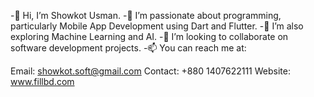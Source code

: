 -👋 Hi, I’m Showkot Usman.
-👀 I’m passionate about programming, particularly Mobile App Development using Dart and Flutter.
-🌱 I’m also exploring Machine Learning and AI.
-💞️ I’m looking to collaborate on software development projects.
-📫 You can reach me at:

Email: showkot.soft@gmail.com
Contact: +880 1407622111
Website: www.fillbd.com
<!---
ushowkot/ushowkot is a ✨ special ✨ repository because its `README.md` (this file) appears on your GitHub profile.
You can click the Preview link to take a look at your changes.
--->

